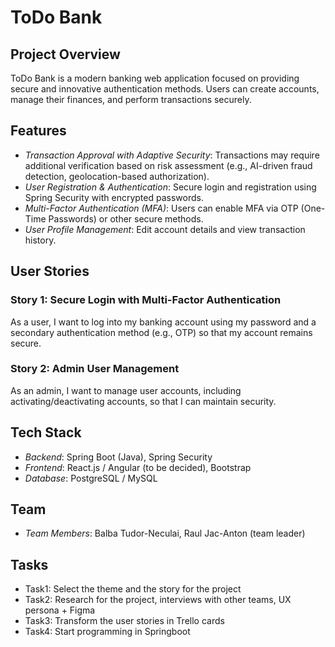 # ToDo Bank

## Project Overview
ToDo Bank is a modern banking web application focused on providing secure and innovative authentication methods. Users can create accounts, manage their finances, and perform transactions securely.

## Features
- *Transaction Approval with Adaptive Security*: Transactions may require additional verification based on risk assessment (e.g., AI-driven fraud detection, geolocation-based authorization).
- *User Registration & Authentication*: Secure login and registration using Spring Security with encrypted passwords.
- *Multi-Factor Authentication (MFA)*: Users can enable MFA via OTP (One-Time Passwords) or other secure methods.
- *User Profile Management*: Edit account details and view transaction history.

## User Stories

### Story 1: Secure Login with Multi-Factor Authentication
As a user, I want to log into my banking account using my password and a secondary authentication method (e.g., OTP) so that my account remains secure.

### Story 2: Admin User Management
As an admin, I want to manage user accounts, including activating/deactivating accounts, so that I can maintain security.

## Tech Stack
- *Backend*: Spring Boot (Java), Spring Security
- *Frontend*: React.js / Angular (to be decided), Bootstrap
- *Database*: PostgreSQL / MySQL

## Team
- *Team Members*: Balba Tudor-Neculai, Raul Jac-Anton (team leader)

## Tasks
- Task1: Select the theme and the story for the project
- Task2: Research for the project, interviews with other teams, UX persona + Figma 
- Task3: Transform the user stories in Trello cards
- Task4: Start programming in Springboot 
